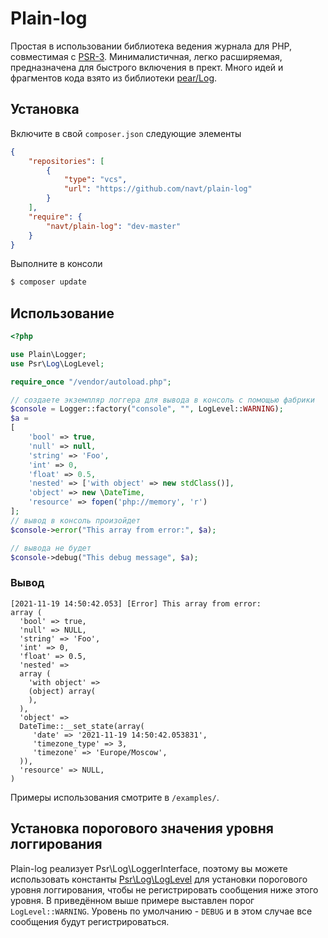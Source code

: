 # Plain-log
Простая в использовании библиотека ведения журнала для PHP, совместимая с [PSR-3](https://github.com/php-fig/fig-standards/blob/master/accepted/PSR-3-logger-interface.md). Минималистичная, легко расширяемая, предназначена для быстрого включения в прект. Много идей и фрагментов кода взято из библиотеки [pear/Log](https://github.com/pear/Log).
## Установка
Включите в свой `composer.json` следующие элементы
```json
{
    "repositories": [
        {
            "type": "vcs",
            "url": "https://github.com/navt/plain-log"
        }
    ],
    "require": {
        "navt/plain-log": "dev-master"
    }
}
```
Выполните в консоли
```bash
$ composer update
```
## Использование
```php
<?php

use Plain\Logger;
use Psr\Log\LogLevel;

require_once "/vendor/autoload.php";

// создаете экземпляр логгера для вывода в консоль с помощью фабрики
$console = Logger::factory("console", "", LogLevel::WARNING);
$a = 
[
    'bool' => true,
    'null' => null,
    'string' => 'Foo',
    'int' => 0,
    'float' => 0.5,
    'nested' => ['with object' => new stdClass()],
    'object' => new \DateTime,
    'resource' => fopen('php://memory', 'r')
];
// вывод в консоль произойдет
$console->error("This array from error:", $a);

// вывода не будет
$console->debug("This debug message", $a);
```
### Вывод
```log
[2021-11-19 14:50:42.053] [Error] This array from error:
array (
  'bool' => true,
  'null' => NULL,
  'string' => 'Foo',
  'int' => 0,
  'float' => 0.5,
  'nested' => 
  array (
    'with object' => 
    (object) array(
    ),
  ),
  'object' => 
  DateTime::__set_state(array(
     'date' => '2021-11-19 14:50:42.053831',
     'timezone_type' => 3,
     'timezone' => 'Europe/Moscow',
  )),
  'resource' => NULL,
)
```
Примеры использования смотрите в `/examples/`.

## Установка порогового значения уровня логгирования
Plain-log реализует Psr\Log\LoggerInterface, поэтому вы можете использовать константы [Psr\Log\LogLevel](https://github.com/php-fig/fig-standards/blob/master/accepted/PSR-3-logger-interface.md#5-psrlogloglevel) для установки порогового уровня логгирования, чтобы не регистрировать сообщения ниже этого уровня. В приведённом выше примере выставлен порог `LogLevel::WARNING`.
Уровень по умолчанию - `DEBUG` и в этом случае все сообщения будут регистрироваться.